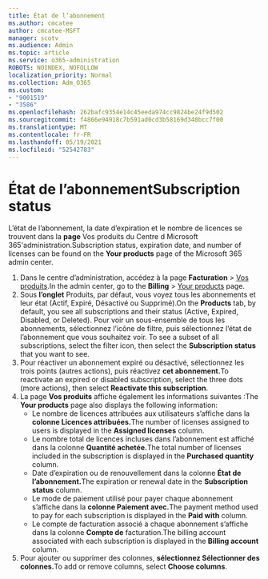 ```yaml
---
title: État de l’abonnement
ms.author: cmcatee
author: cmcatee-MSFT
manager: scotv
ms.audience: Admin
ms.topic: article
ms.service: o365-administration
ROBOTS: NOINDEX, NOFOLLOW
localization_priority: Normal
ms.collection: Adm_O365
ms.custom:
- "9001519"
- "3586"
ms.openlocfilehash: 262bafc9354e14c45eeda974cc9824be24f9d502
ms.sourcegitcommit: f4866e94918c7b591ad0cd3b58169d340bcc7f00
ms.translationtype: MT
ms.contentlocale: fr-FR
ms.lasthandoff: 05/19/2021
ms.locfileid: "52542783"
---
```

# <a name="subscription-status"></a><span data-ttu-id="4acb6-102">État de l’abonnement</span><span class="sxs-lookup"><span data-stu-id="4acb6-102">Subscription status</span></span>

<span data-ttu-id="4acb6-103">L’état de l’abonnement, la date d’expiration et le nombre de licences se trouvent dans la **page** Vos produits du Centre d Microsoft 365'administration.</span><span class="sxs-lookup"><span data-stu-id="4acb6-103">Subscription status, expiration date, and number of licenses can be found on the **Your products** page of the Microsoft 365 admin center.</span></span>

1. <span data-ttu-id="4acb6-104">Dans le centre d’administration, accédez à la page **Facturation** > [Vos produits](https://go.microsoft.com/fwlink/p/?linkid=842054).</span><span class="sxs-lookup"><span data-stu-id="4acb6-104">In the admin center, go to the **Billing** > [Your products](https://go.microsoft.com/fwlink/p/?linkid=842054) page.</span></span>
2. <span data-ttu-id="4acb6-105">Sous **l’onglet** Produits, par défaut, vous voyez tous les abonnements et leur état (Actif, Expiré, Désactivé ou Supprimé).</span><span class="sxs-lookup"><span data-stu-id="4acb6-105">On the **Products** tab, by default, you see all subscriptions and their status (Active, Expired, Disabled, or Deleted).</span></span> <span data-ttu-id="4acb6-106">Pour voir un sous-ensemble de tous les abonnements, sélectionnez l’icône de filtre, puis sélectionnez l’état de l’abonnement que vous souhaitez voir. </span><span class="sxs-lookup"><span data-stu-id="4acb6-106">To see a subset of all subscriptions, select the filter icon, then select the **Subscription status** that you want to see.</span></span>
3. <span data-ttu-id="4acb6-107">Pour réactiver un abonnement expiré ou désactivé, sélectionnez les trois points (autres actions), puis réactivez **cet abonnement.**</span><span class="sxs-lookup"><span data-stu-id="4acb6-107">To reactivate an expired or disabled subscription, select the three dots (more actions), then select **Reactivate this subscription**.</span></span>
4. <span data-ttu-id="4acb6-108">La page **Vos produits** affiche également les informations suivantes :</span><span class="sxs-lookup"><span data-stu-id="4acb6-108">The **Your products** page also displays the following information:</span></span>
    - <span data-ttu-id="4acb6-109">Le nombre de licences attribuées aux utilisateurs s’affiche dans la **colonne Licences attribuées.**</span><span class="sxs-lookup"><span data-stu-id="4acb6-109">The number of licenses assigned to users is displayed in the **Assigned licenses** column.</span></span>
    - <span data-ttu-id="4acb6-110">Le nombre total de licences incluses dans l’abonnement est affiché dans la colonne **Quantité achetée.**</span><span class="sxs-lookup"><span data-stu-id="4acb6-110">The total number of licenses included in the subscription is displayed in the **Purchased quantity** column.</span></span>
    - <span data-ttu-id="4acb6-111">Date d’expiration ou de renouvellement dans la colonne **État de l’abonnement.**</span><span class="sxs-lookup"><span data-stu-id="4acb6-111">The expiration or renewal date in the **Subscription status** column.</span></span>
    - <span data-ttu-id="4acb6-112">Le mode de paiement utilisé pour payer chaque abonnement s’affiche dans la **colonne Paiement avec.**</span><span class="sxs-lookup"><span data-stu-id="4acb6-112">The payment method used to pay for each subscription is displayed in the **Paid with** column.</span></span>
    - <span data-ttu-id="4acb6-113">Le compte de facturation associé à chaque abonnement s’affiche dans la colonne **Compte de** facturation.</span><span class="sxs-lookup"><span data-stu-id="4acb6-113">The billing account associated with each subscription is displayed in the **Billing account** column.</span></span>
5. <span data-ttu-id="4acb6-114">Pour ajouter ou supprimer des colonnes, **sélectionnez Sélectionner des colonnes.**</span><span class="sxs-lookup"><span data-stu-id="4acb6-114">To add or remove columns, select **Choose columns**.</span></span>